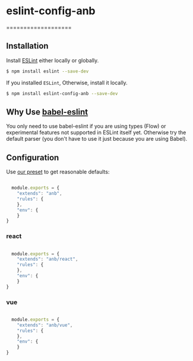 # eslint-config-anb

===================

## Installation

Install [ESLint](https://www.github.com/eslint/eslint) either locally or globally.

```sh
$ npm install eslint --save-dev
```

If you installed `ESLint`, Otherwise, install it locally.

```sh
$ npm install eslint-config-anb --save-dev
```

## Why Use [babel-eslint](https://www.npmjs.com/package/babel-eslint)

You only need to use babel-eslint if you are using types (Flow) or experimental features not supported in ESLint itself yet. Otherwise try the default parser (you don't have to use it just because you are using Babel).

## Configuration

Use [our preset](#recommended) to get reasonable defaults:

```js

  module.exports = {
    "extends": "anb",
    "rules": {
    },
    "env": {
    }
}

```

### react

```js

  module.exports = {
    "extends": "anb/react",
    "rules": {
    },
    "env": {
    }
}

```

### vue

```js

  module.exports = {
    "extends": "anb/vue",
    "rules": {
    },
    "env": {
    }
}

```

